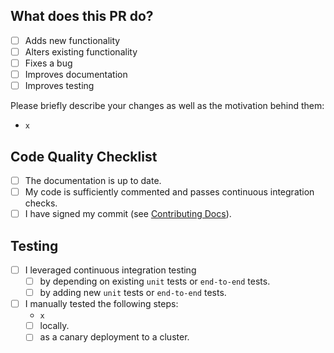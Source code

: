 ## What does this PR do?

- [ ] Adds new functionality
- [ ] Alters existing functionality
- [ ] Fixes a bug
- [ ] Improves documentation
- [ ] Improves testing

Please briefly describe your changes as well as the motivation behind them:
- `x`

## Code Quality Checklist

- [ ] The documentation is up to date.
- [ ] My code is sufficiently commented and passes continuous integration checks.
- [ ] I have signed my commit (see [Contributing Docs](../CONTRIBUTING.md)).

## Testing

- [ ] I leveraged continuous integration testing
    - [ ] by depending on existing `unit` tests or `end-to-end` tests.
    - [ ] by adding new `unit` tests or `end-to-end` tests.
- [ ] I manually tested the following steps:
    - `x`
    - [ ] locally.
    - [ ] as a canary deployment to a cluster.
